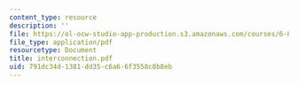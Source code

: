 ```yaml
---
content_type: resource
description: ''
file: https://ol-ocw-studio-app-production.s3.amazonaws.com/courses/6-896-theory-of-parallel-hardware-sma-5511-spring-2004/791dc34d1381dd35c6a66f3558c8b8eb_interconnection.pdf
file_type: application/pdf
resourcetype: Document
title: interconnection.pdf
uid: 791dc34d-1381-dd35-c6a6-6f3558c8b8eb
---
```

